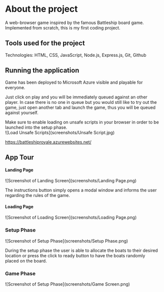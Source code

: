# About the project
A web-browser game inspired by the famous Battleship board game. 
Implemented from scratch, this is my first coding project.

## Tools used for the project 
Technologies: HTML, CSS, JavaScript, Node.js, Express.js, Git, Github

## Running the application
Game has been deployed to Microsoft Azure visible and playable for everyone.

Just click on play and you will be immediately queued against an other player. In case there is no one in queue
but you would still like to try out the game, just open another tab and launch the game,
thus you will be queued against yourself.

Make sure to enable loading on unsafe scripts in your browser in order to be launched into the setup phase.  
![Load Unsafe Scripts](screenshots/Unsafe Script.jpg)

https://battleshiproyale.azurewebsites.net/

## App Tour
#### Landing Page
![Screenshot of Landing Screen](screenshots/Landing Page.png)

The instructions button simply opens a modal window and informs the user regarding the rules of the game.

#### Loading Page   
![Screenshot of Loading Screen](screenshots/Loading Page.png)


### Setup Phase
![Screenshot of Setup Phase](screenshots/Setup Phase.png) 

During the setup phase the user is able to allocate the boats to their desired location or 
press the click to ready button to have the boats randomly placed on the board.

### Game Phase
![Screenshot of Setup Phase](screenshots/Game Screen.png)
